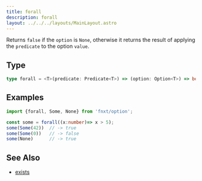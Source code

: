 ```yaml
---
title: forall
description: forall
layout: ../../../layouts/MainLayout.astro
---
```


Returns `false` if the `option` is `None`, otherwise it returns the result of applying the `predicate` to the option `value`.

## Type
```ts
type forall = <T>(predicate: Predicate<T>) => (option: Option<T>) => boolean
```

## Examples
```ts
import {forall, Some, None} from 'fnxt/option';

const some = forall((x:number)=> x > 5);
some(Some(42))  // -> true
some(Some(0))   // -> false
some(None)      // -> true
```

## See Also

- [exists](/core/en/option/exists)
